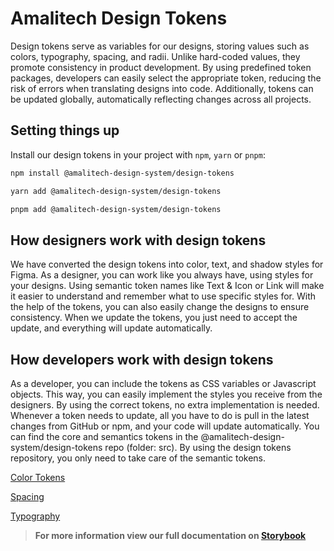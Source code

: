# Amalitech Design Tokens

Design tokens serve as variables for our designs, storing values such as colors, typography, spacing, and radii. Unlike hard-coded values, they promote consistency in product development. By using predefined token packages, developers can easily select the appropriate token, reducing the risk of errors when translating designs into code. Additionally, tokens can be updated globally, automatically reflecting changes across all projects.

## Setting things up

Install our design tokens in your project with `npm`, `yarn` or `pnpm`:

```bash
npm install @amalitech-design-system/design-tokens
```

```bash
yarn add @amalitech-design-system/design-tokens
```

```bash
pnpm add @amalitech-design-system/design-tokens
```

## How designers work with design tokens

We have converted the design tokens into color, text, and shadow styles for Figma. As a designer, you can work like you always have, using styles for your designs. Using semantic token names like Text & Icon or Link will make it easier to understand and remember what to use specific styles for. With the help of the tokens, you can also easily change the designs to ensure consistency. When we update the tokens, you just need to accept the update, and everything will update automatically.

## How developers work with design tokens

As a developer, you can include the tokens as CSS variables or Javascript objects. This way, you can easily implement the styles you receive from the designers. By using the correct tokens, no extra implementation is needed. Whenever a token needs to update, all you have to do is pull in the latest changes from GitHub or npm, and your code will update automatically. You can find the core and semantics tokens in the @amalitech-design-system/design-tokens repo (folder: src). By using the design tokens repository, you only need to take care of the semantic tokens.

[Color Tokens](https://amalitech-design-tokens.amalitech-dev.net?path=/docs/design-tokens-colors--documentation)

[Spacing](https://amalitech-design-tokens.amalitech-dev.net?path=/docs/design-tokens-spacing--documentation/)

[Typography](https://amalitech-design-tokens.amalitech-dev.net?path=/docs/design-tokens-typography--documentation/)

> **For more information view our full documentation on [Storybook](https://amalitech-design-system.amalitech-dev.net/?path=/docs/design-tokens-index--documentation)**
